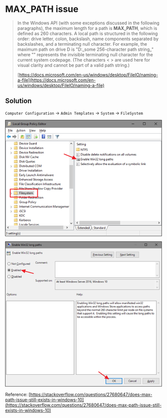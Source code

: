# MAX\_PATH issue

> In the Windows API \(with some exceptions discussed in the following paragraphs\), the maximum length for a path is **MAX\_PATH**, which is defined as 260 characters. A local path is structured in the following order: drive letter, colon, backslash, name components separated by backslashes, and a terminating null character. For example, the maximum path on drive D is "D:\_some 256-character path string_" where "" represents the invisible terminating null character for the current system codepage. \(The characters &lt; &gt; are used here for visual clarity and cannot be part of a valid path string.\)
>
> [https://docs.microsoft.com/en-us/windows/desktop/FileIO/naming-a-file](https://docs.microsoft.com/en-us/windows/desktop/FileIO/naming-a-file)



## Solution

 `Computer Configuration` -&gt; `Admin Templates` -&gt; `System` -&gt; `FileSystem`

![](../../../.gitbook/assets/image%20%2843%29.png)

![](../../../.gitbook/assets/image%20%2847%29.png)

Reference: [https://stackoverflow.com/questions/27680647/does-max-path-issue-still-exists-in-windows-10](https://stackoverflow.com/questions/27680647/does-max-path-issue-still-exists-in-windows-10)

